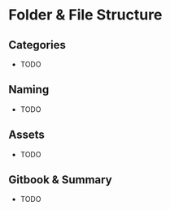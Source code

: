 # Folder & File Structure

## Categories

* TODO

## Naming

* TODO

## Assets

* TODO

## Gitbook & Summary

* TODO

